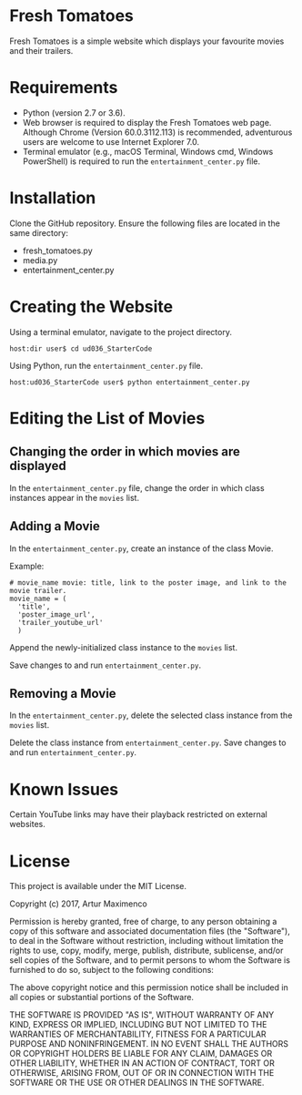 # Fresh Tomatoes
Fresh Tomatoes is a simple website which displays your favourite movies and their trailers.

# Requirements
* Python (version 2.7 or 3.6).
* Web browser is required to display the Fresh Tomatoes web page. Although Chrome (Version 60.0.3112.113) is recommended, adventurous users are welcome to use Internet Explorer 7.0.
* Terminal emulator (e.g., macOS Terminal, Windows cmd, Windows PowerShell) is required to run the `entertainment_center.py` file.

# Installation
Clone the GitHub repository. Ensure the following files are located in the same directory:
* fresh_tomatoes.py
* media.py
* entertainment_center.py

# Creating the Website
Using a terminal emulator, navigate to the project directory.

```
host:dir user$ cd ud036_StarterCode
```

Using Python, run the `entertainment_center.py` file.

```
host:ud036_StarterCode user$ python entertainment_center.py
```

# Editing the List of Movies
## Changing the order in which movies are displayed
In the `entertainment_center.py` file, change the order in which class instances appear in the `movies` list.

## Adding a Movie
In the `entertainment_center.py`, create an instance of the class Movie.

Example:
```
# movie_name movie: title, link to the poster image, and link to the movie trailer.
movie_name = (
  'title',
  'poster_image_url',
  'trailer_youtube_url'
  )
```
Append the newly-initialized class instance to the `movies` list.

Save changes to and run `entertainment_center.py`.

## Removing a Movie
In the `entertainment_center.py`, delete the selected class instance from the `movies` list.

Delete the class instance from `entertainment_center.py`.
Save changes to and run `entertainment_center.py`.

# Known Issues
Certain YouTube links may have their playback restricted on external websites.

# License
This project is available under the MIT License.

Copyright (c) 2017, Artur Maximenco

Permission is hereby granted, free of charge, to any person obtaining a copy
of this software and associated documentation files (the "Software"), to deal
in the Software without restriction, including without limitation the rights
to use, copy, modify, merge, publish, distribute, sublicense, and/or sell
copies of the Software, and to permit persons to whom the Software is
furnished to do so, subject to the following conditions:

The above copyright notice and this permission notice shall be included in all
copies or substantial portions of the Software.

THE SOFTWARE IS PROVIDED "AS IS", WITHOUT WARRANTY OF ANY KIND, EXPRESS OR
IMPLIED, INCLUDING BUT NOT LIMITED TO THE WARRANTIES OF MERCHANTABILITY,
FITNESS FOR A PARTICULAR PURPOSE AND NONINFRINGEMENT. IN NO EVENT SHALL THE
AUTHORS OR COPYRIGHT HOLDERS BE LIABLE FOR ANY CLAIM, DAMAGES OR OTHER
LIABILITY, WHETHER IN AN ACTION OF CONTRACT, TORT OR OTHERWISE, ARISING FROM,
OUT OF OR IN CONNECTION WITH THE SOFTWARE OR THE USE OR OTHER DEALINGS IN THE
SOFTWARE.
